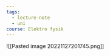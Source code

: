 ```yaml
---
tags:
  - lecture-note
  - uni
course: Elektro fysik
---
```




![[Pasted image 20221127201745.png]]

